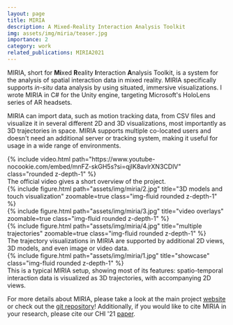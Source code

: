 ```yaml
---
layout: page
title: MIRIA
description: A Mixed-Reality Interaction Analysis Toolkit
img: assets/img/miria/teaser.jpg
importance: 2
category: work
related_publications: MIRIA2021
---
```


MIRIA, short for **Mi**xed **R**eality **I**nteraction **A**nalysis Toolkit, is a system for the analysis of spatial interaction data in mixed reality. MIRIA specifically supports *in-situ* data analysis by using situated, immersive visualizations.
I wrote MIRIA in C# for the Unity engine, targeting Microsoft's HoloLens series of AR headsets.

MIRIA can import data, such as motion tracking data, from CSV files and visualize it in several different 2D and 3D visualizations, most importantly as 3D trajectories in space. MIRIA supports multiple co-located users and doesn't need an additional server or tracking system, making it useful for usage in a wide range of environments.
<div class="row">
    <div class="col-sm mt-12 mt-md-0">
        {% include video.html path="https://www.youtube-nocookie.com/embed/mnFZ-skGH5s?si=qjIK8avlrXN3CDlV" class="rounded z-depth-1" %}
    </div>
</div>
<div class="caption">
    The official video gives a short overview of the project.
</div>

<div class="row">
    <div class="col-sm mt-4 mt-md-0">
        {% include figure.html path="assets/img/miria/2.jpg" title="3D models and touch visualization" zoomable=true class="img-fluid rounded z-depth-1" %}
    </div>
    <div class="col-sm mt-4 mt-md-0">
        {% include figure.html path="assets/img/miria/3.jpg" title="video overlays" zoomable=true class="img-fluid rounded z-depth-1" %}
    </div>
    <div class="col-sm mt-4 mt-md-0">
        {% include figure.html path="assets/img/miria/4.jpg" title="multiple trajectories" zoomable=true class="img-fluid rounded z-depth-1" %}
    </div>
</div>
<div class="caption">
    The trajectory visualizations in MIRIA are supported by additional 2D views, 3D models, and even image or video data.
</div>

<div class="row">
    <div class="col-sm mt-12 mt-md-0">
        {% include figure.html path="assets/img/miria/1.jpg" title="showcase" class="img-fluid rounded z-depth-1" %}
    </div>
</div>
<div class="caption">
    This is a typical MIRIA setup, showing most of its features: spatio-temporal interaction data is visualized as 3D trajectories, with accompanying 2D views.
</div>


For more details about MIRIA, please take a look at the main project [website](https://imld.de/miria) or check out the [git repository](https://github.com/imldresden/miria)!
Additionally, if you would like to cite MIRIA in your research, please cite our CHI '21 [paper](https://doi.org/10.1145/3411764.3445651).